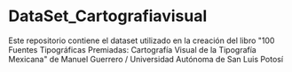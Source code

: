 # DataSet_Cartografiavisual
Este repositorio contiene el dataset utilizado en la creación del libro  "100 Fuentes Tipográficas Premiadas: Cartografía Visual de la Tipografía  Mexicana" de Manuel Guerrero / Universidad Autónoma de San Luis Potosí
